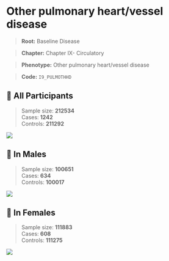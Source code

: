 # Other pulmonary heart/vessel disease

> **Root:** Baseline Disease  

> **Chapter:** Chapter IX- Circulatory  

> **Phenotype:** Other pulmonary heart/vessel disease  

> **Code:** `I9_PULMOTHHD`

## 🧪 All Participants  
> Sample size: **212534**  
> Cases: **1242**  
> Controls: **211292**
<img src="/Disease/Figures/ALL/Incidence/I9_PULMOTHHD.png"/>
<CsvTable src="/public/Disease/Data/ALL/Incidence/COX_I9_PULMOTHHD.csv" label="🔍 View full results" />

## 👨 In Males  
> Sample size: **100651**  
> Cases: **634**  
> Controls: **100017**
<img src="/Disease/Figures/Male/Incidence/I9_PULMOTHHD.png"/>
<CsvTable src="/public/Disease/Data/Male/Incidence/COX_I9_PULMOTHHD.csv" label="🔍 View full results" />

## 👩 In Females  
> Sample size: **111883**  
> Cases: **608**  
> Controls: **111275**
<img src="/Disease/Figures/Female/Incidence/I9_PULMOTHHD.png"/>
<CsvTable src="/public/Disease/Data/Female/Incidence/COX_I9_PULMOTHHD.csv" label="🔍 View full results" />
